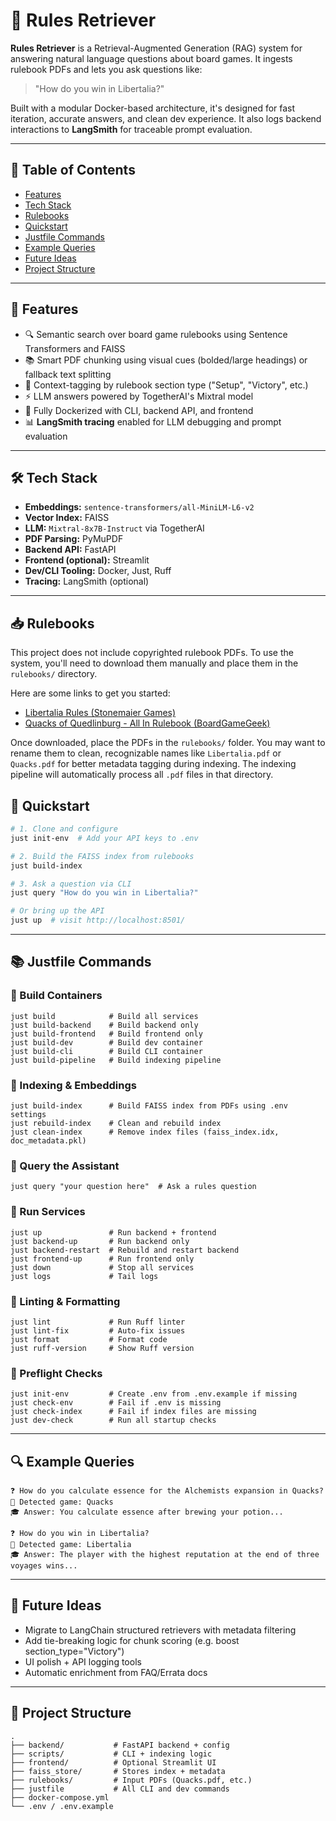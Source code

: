 # 🧠 Rules Retriever

**Rules Retriever** is a Retrieval-Augmented Generation (RAG) system for answering natural language questions about board games. It ingests rulebook PDFs and lets you ask questions like:

> "How do you win in Libertalia?"

Built with a modular Docker-based architecture, it's designed for fast iteration, accurate answers, and clean dev experience. It also logs backend interactions to **LangSmith** for traceable prompt evaluation.

---

## 📑 Table of Contents

- [Features](#-features)
- [Tech Stack](#️-tech-stack)
- [Rulebooks](#-rulebooks)
- [Quickstart](#-quickstart)
- [Justfile Commands](#-justfile-commands)
- [Example Queries](#-example-queries)
- [Future Ideas](#-future-ideas)
- [Project Structure](#-project-structure)

---

## 🎯 Features

* 🔍 Semantic search over board game rulebooks using Sentence Transformers and FAISS
* 📚 Smart PDF chunking using visual cues (bolded/large headings) or fallback text splitting
* 🧠 Context-tagging by rulebook section type ("Setup", "Victory", etc.)
* ⚡ LLM answers powered by TogetherAI's Mixtral model
* 🧪 Fully Dockerized with CLI, backend API, and frontend
* 📊 **LangSmith tracing** enabled for LLM debugging and prompt evaluation

---

## 🛠️ Tech Stack

* **Embeddings:** `sentence-transformers/all-MiniLM-L6-v2`
* **Vector Index:** FAISS
* **LLM:** `Mixtral-8x7B-Instruct` via TogetherAI
* **PDF Parsing:** PyMuPDF
* **Backend API:** FastAPI
* **Frontend (optional):** Streamlit
* **Dev/CLI Tooling:** Docker, Just, Ruff
* **Tracing:** LangSmith (optional)

---

## 📥 Rulebooks

This project does not include copyrighted rulebook PDFs.
To use the system, you'll need to download them manually and place them in the `rulebooks/` directory.

Here are some links to get you started:

* [Libertalia Rules (Stonemaier Games)](https://stonemaiergames.com/games/libertalia/rules-faq/)
* [Quacks of Quedlinburg - All In Rulebook (BoardGameGeek)](https://boardgamegeek.com/file/download_redirect/7a4328fd89b46bb9b58a9f0b19e338d984020cd5c7f6632f/Quacks+All+In+how+to+play+booklet.pdf)

Once downloaded, place the PDFs in the `rulebooks/` folder. You may want to rename them to clean, recognizable names like `Libertalia.pdf` or `Quacks.pdf` for better metadata tagging during indexing.  The indexing pipeline will automatically process all `.pdf` files in that directory.

## 🚀 Quickstart

```bash
# 1. Clone and configure
just init-env  # Add your API keys to .env

# 2. Build the FAISS index from rulebooks
just build-index

# 3. Ask a question via CLI
just query "How do you win in Libertalia?"

# Or bring up the API
just up  # visit http://localhost:8501/
```

---

## 📚 Justfile Commands

### 🔧 Build Containers

```
just build            # Build all services
just build-backend    # Build backend only
just build-frontend   # Build frontend only
just build-dev        # Build dev container
just build-cli        # Build CLI container
just build-pipeline   # Build indexing pipeline
```

### 🧪 Indexing & Embeddings

```
just build-index      # Build FAISS index from PDFs using .env settings
just rebuild-index    # Clean and rebuild index
just clean-index      # Remove index files (faiss_index.idx, doc_metadata.pkl)
```

### 🔎 Query the Assistant

```
just query "your question here"  # Ask a rules question
```

### 🚀 Run Services

```
just up               # Run backend + frontend
just backend-up       # Run backend only
just backend-restart  # Rebuild and restart backend
just frontend-up      # Run frontend only
just down             # Stop all services
just logs             # Tail logs
```

### 🎨 Linting & Formatting

```
just lint             # Run Ruff linter
just lint-fix         # Auto-fix issues
just format           # Format code
just ruff-version     # Show Ruff version
```

### 🧠 Preflight Checks

```
just init-env         # Create .env from .env.example if missing
just check-env        # Fail if .env is missing
just check-index      # Fail if index files are missing
just dev-check        # Run all startup checks
```

---

## 🔍 Example Queries

```text
❓ How do you calculate essence for the Alchemists expansion in Quacks?
🎯 Detected game: Quacks
🎓 Answer: You calculate essence after brewing your potion...

❓ How do you win in Libertalia?
🎯 Detected game: Libertalia
🎓 Answer: The player with the highest reputation at the end of three voyages wins...
```

---

## 🧠 Future Ideas

* Migrate to LangChain structured retrievers with metadata filtering
* Add tie-breaking logic for chunk scoring (e.g. boost section\_type="Victory")
* UI polish + API logging tools
* Automatic enrichment from FAQ/Errata docs

---

## 📂 Project Structure

```
.
├── backend/           # FastAPI backend + config
├── scripts/           # CLI + indexing logic
├── frontend/          # Optional Streamlit UI
├── faiss_store/       # Stores index + metadata
├── rulebooks/         # Input PDFs (Quacks.pdf, etc.)
├── justfile           # All CLI and dev commands
├── docker-compose.yml
└── .env / .env.example
```
